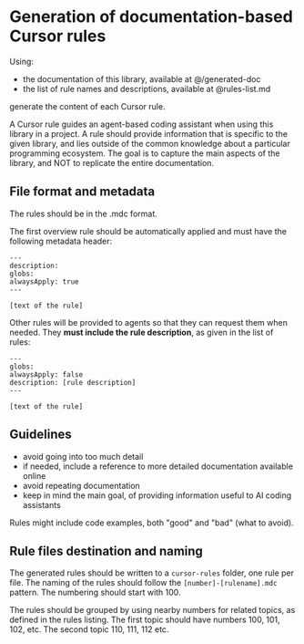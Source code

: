 # Generation of documentation-based Cursor rules

Using:

* the documentation of this library, available at @/generated-doc
* the list of rule names and descriptions, available at @rules-list.md

generate the content of each Cursor rule.

A Cursor rule guides an agent-based coding assistant when using this library in a project. A rule should provide information that is specific to the given library, and lies outside of the common knowledge about a particular programming ecosystem. The goal is to capture the main aspects of the library, and NOT to replicate the entire documentation.

## File format and metadata

The rules should be in the .mdc format. 

The first overview rule should be automatically applied and must have the following metadata header:

```
---
description:
globs: 
alwaysApply: true
---

[text of the rule]
```

Other rules will be provided to agents so that they can request them when needed. They **must include the rule description**, as given in the list of rules:

```
---
globs:
alwaysApply: false
description: [rule description]
---

[text of the rule]
```

## Guidelines

* avoid going into too much detail
* if needed, include a reference to more detailed documentation available online
* avoid repeating documentation
* keep in mind the main goal, of providing information useful to AI coding assistants

Rules might include code examples, both "good" and "bad" (what to avoid).

## Rule files destination and naming

The generated rules should be written to a `cursor-rules` folder, one rule per file. The naming of the rules should follow the `[number]-[rulename].mdc` pattern. The numbering should start with 100.

The rules should be grouped by using nearby numbers for related topics, as defined in the rules listing. The first topic should have numbers 100, 101, 102, etc. The second topic 110, 111, 112 etc.
